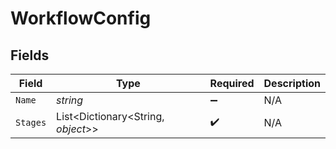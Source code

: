 # WorkflowConfig


## Fields

| Field                              | Type                               | Required                           | Description                        |
| ---------------------------------- | ---------------------------------- | ---------------------------------- | ---------------------------------- |
| `Name`                             | *string*                           | :heavy_minus_sign:                 | N/A                                |
| `Stages`                           | List<Dictionary<String, *object*>> | :heavy_check_mark:                 | N/A                                |